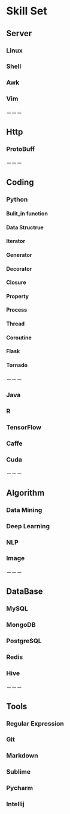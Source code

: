 # Skill Set

## Server
### Linux
### Shell
### Awk
### Vim

－－－
## Http
### ProtoBuff

－－－
## Coding
### Python
#### Bulit_in function
#### Data Structrue
#### Iterator
#### Generator
#### Decorator
#### Closure
#### Property
#### Process
#### Thread
#### Coroutine
#### Flask
#### Tornado

－－－
### Java
### R
### TensorFlow
### Caffe
### Cuda

－－－
## Algorithm
### Data Mining
### Deep Learning
### NLP
### Image

－－－
## DataBase
### MySQL
### MongoDB
### PostgreSQL
### Redis
### Hive

－－－
## Tools
### Regular Expression
### Git
### Markdown
### Sublime
### Pycharm
### Intellij
